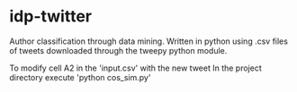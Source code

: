 # idp-twitter
Author classification through data mining. 
Written in python using .csv files of tweets downloaded through the tweepy python module.

To modify cell A2 in the 'input.csv' with the new tweet
In the project directory execute 'python cos_sim.py'
